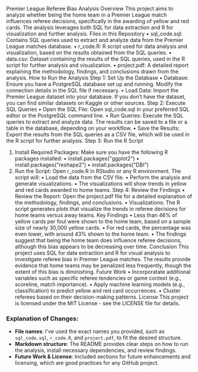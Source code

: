 Premier League Referee Bias Analysis
Overview
This project aims to analyze whether being the home team in a Premier League match influences referee decisions, specifically in the awarding of yellow and red cards. The analysis leverages both SQL for data extraction and R for visualization and further analysis.
Files in this Repository
•	sql_code.sql: Contains SQL queries used to extract and analyze data from the Premier League matches database.
•	r_code.R: R script used for data analysis and visualization, based on the results obtained from the SQL queries.
•	data.csv: Dataset containing the results of the SQL queries, used in the R script for further analysis and visualization.
•	project.pdf: A detailed report explaining the methodology, findings, and conclusions drawn from the analysis.
How to Run the Analysis
Step 1: Set Up the Database
• Database: Ensure you have a PostgreSQL database set up and running. Modify the connection details in the SQL file if necessary.
• Load Data: Import the Premier League dataset into your database. If you don’t have the dataset, you can find similar datasets on Kaggle or other sources.
Step 2: Execute SQL Queries
• Open the SQL File: Open sql_code.sql in your preferred SQL editor or the PostgreSQL command line.
• Run Queries: Execute the SQL queries to extract and analyze data. The results can be saved to a file or a table in the database, depending on your workflow.
• Save the Results: Export the results from the SQL queries as a CSV file, which will be used in the R script for further analysis.
Step 3: Run the R Script
1.	Install Required Packages: Make sure you have the following R packages installed:
• install.packages("ggplot2")
• install.packages("reshape2")
• install.packages("DBI")
2.	Run the Script: Open r_code.R in RStudio or any R environment. The script will:
•	Load the data from the CSV file.
•	Perform the analysis and generate visualizations.
•	The visualizations will show trends in yellow and red cards awarded to home teams.
Step 4: Review the Findings
• Review the Report: Open the project.pdf file for a detailed explanation of the methodology, findings, and conclusions.
• Visualizations: The R script generates plots that visualize the trends in referee decisions for home teams versus away teams.
Key Findings
•	Less than 46% of yellow cards per foul were shown to the home team, based on a sample size of nearly 30,000 yellow cards.
•	For red cards, the percentage was even lower, with around 43% shown to the home team.
•	The findings suggest that being the home team does influence referee decisions, although this bias appears to be decreasing over time.
Conclusion
This project uses SQL for data extraction and R for visual analysis to investigate referee bias in Premier League matches. The results provide evidence that home teams may be penalized less frequently, though the extent of this bias is diminishing.
Future Work
•	Incorporatate additional variables such as specific referee tendencies or game context (e.g., scoreline, match importance). 
•	Apply machine learning models (e.g., classification) to predict yellow and red card occurrences.
•	Cluster referees based on their decision-making patterns.
License
This project is licensed under the MIT License - see the LICENSE file for details.
### Explanation of Changes:
- **File names**: I've used the exact names you provided, such as `sql_code.sql`, `r_code.R`, and `project.pdf`, to fit the desired structure.
- **Markdown structure**: The README provides clear steps on how to run the analysis, install necessary dependencies, and review findings.
- **Future Work & License**: Included sections for future enhancements and licensing, which are good practices for any GitHub project.
